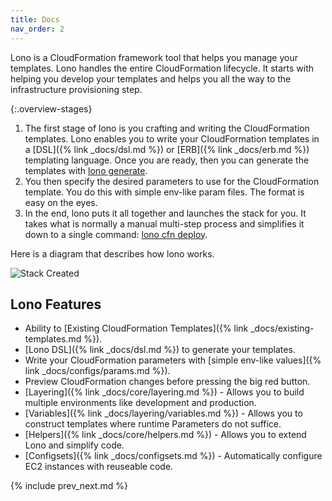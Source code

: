 ```yaml
---
title: Docs
nav_order: 2
---
```


Lono is a CloudFormation framework tool that helps you manage your templates.  Lono handles the entire CloudFormation lifecycle. It starts with helping you develop your templates and helps you all the way to the infrastructure provisioning step.

{:.overview-stages}
1. The first stage of lono is you crafting and writing the CloudFormation templates. Lono enables you to write your CloudFormation templates in a [DSL]({% link _docs/dsl.md %}) or [ERB]({% link _docs/erb.md %}) templating language. Once you are ready, then you can generate the templates with [lono generate](/reference/lono-generate/).
2. You then specify the desired parameters to use for the CloudFormation template. You do this with simple env-like param files. The format is easy on the eyes.
3.  In the end, lono puts it all together and launches the stack for you. It takes what is normally a manual multi-step process and simplifies it down to a single command: [lono cfn deploy](/reference/lono-cfn-deploy/).

Here is a diagram that describes how lono works.

<img src="/img/tutorial/lono-flowchart.png" alt="Stack Created" class="doc-photo lono-flowchart">

## Lono Features

* Ability to [Existing CloudFormation Templates]({% link _docs/existing-templates.md %}).
* [Lono DSL]({% link _docs/dsl.md %}) to generate your templates.
* Write your CloudFormation parameters with [simple env-like values]({% link _docs/configs/params.md %}).
* Preview CloudFormation changes before pressing the big red button.
* [Layering]({% link _docs/core/layering.md %}) - Allows you to build multiple environments like development and production.
* [Variables]({% link _docs/layering/variables.md %}) - Allows you to construct templates where runtime Parameters do not suffice.
* [Helpers]({% link _docs/core/helpers.md %}) - Allows you to extend Lono and simplify code.
* [Configsets]({% link _docs/configsets.md %}) - Automatically configure EC2 instances with reuseable code.

{% include prev_next.md %}
